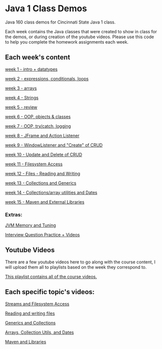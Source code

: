 # Java 1 Class Demos

Java 160 class demos for Cincinnati State Java 1 class.

Each week contains the Java classes that were created to show in class for the demos, or during creation of the youtube videos. Please use this code to help you complete the homework assignments each week.


## Each week's content

[week 1 - intro + datatypes](./week1-intro-and-datatypes)

[week 2 - expressions, conditionals, loops](./week2-expressions-conditionals-loops)

[week 3 - arrays](./week3-arrays)

[week 4 - Strings](./week4-strings)

[week 5 - review](./week5-review-arrays-strings)

[week 6 - OOP, objects & classes](./week6-objects-classes)

[week 7 - OOP, try/catch, logging](./week7-try-catch-and-logging)

[week 8 - JFrame and Action Listener](./jframe-actionlistener-access-db-cxn)

[week 9 - WindowListener and "Create" of CRUD](./jframe-windowlistener)

[week 10 - Update and Delete of CRUD](./jframe-windowlistener)

[week 11 - Filesystem Access](./streams-and-fs-access)

[week 12 - Files - Reading and Writing](./files-reading-and-writing)

[week 13 - Collections and Generics](./collections-and-generics)

[week 14 - Collections/array utilities and Dates](./collections-utilities-and-dates)

[week 15 - Maven and External Libraries](./maven-and-libraries)

### Extras:

[JVM Memory and Tuning](./jvm-memory-and-tuning)

[Interview Question Practice + Videos](./interview-questions)


## Youtube Videos

There are a few youtube videos here to go along with the course content, I will upload them all to playlists based on the week they correspond to.

[This playlist contains all of the course videos.](https://www.youtube.com/playlist?list=PLWRvoIK5KFynq0EMB2tJ3itY2l1gm8EE4)

## Each specific topic's videos:

[Streams and Filesystem Access](https://www.youtube.com/playlist?list=PLWRvoIK5KFyniQYKYZLwCQP1HMTiv9sut)

[Reading and writing files](https://www.youtube.com/playlist?list=PLWRvoIK5KFylgeAzBUNnrY_ioXyItwbaX)

[Generics and Collections](https://www.youtube.com/playlist?list=PLWRvoIK5KFyk2zkepKO2Ds2qhwwxH9H_-)

[Arrays, Collection Utils, and Dates](https://www.youtube.com/playlist?list=PLWRvoIK5KFymKqKUPLkLySoZno9cUACHq)

[Maven and Libraries](https://www.youtube.com/playlist?list=PLWRvoIK5KFylpbX_0dFKre1SRhvRFHIwJ)
